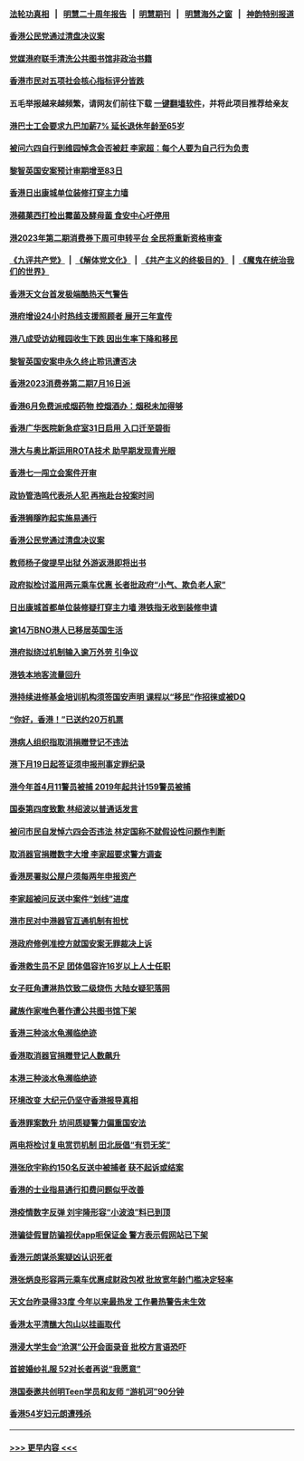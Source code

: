 #### [法轮功真相](https://github.com/gfw-breaker/truth/blob/master/README.md?t=0) &nbsp;&nbsp;|&nbsp;&nbsp; [明慧二十周年报告](https://github.com/gfw-breaker/mh-reports/blob/master/README.md?t=0) &nbsp;&nbsp;|&nbsp;&nbsp;[明慧期刊](https://github.com/gfw-breaker/mh-qikan) &nbsp;&nbsp;|&nbsp;&nbsp; [明慧海外之窗](https://github.com/gfw-breaker/mh-news/blob/master/README.md?t=0) &nbsp;&nbsp;|&nbsp;&nbsp; [神韵特别报道](https://github.com/gfw-breaker/mh-news/blob/master/shenyun.md?t=0)
#### [香港公民党通过清盘决议案](../pages/nsc415/n14006977.md?t=05312143) 
#### [党媒港府联手清洗公共图书馆非政治书籍](../pages/nsc415/n14006973.md?t=05312143) 
#### [香港市民对五项社会核心指标评分皆跌](../pages/nsc415/n14006937.md?t=05312143) 
#### 五毛举报越来越频繁，请网友们前往下载 [一键翻墙软件](https://github.com/gfw-breaker/ssr-accounts)，并将此项目推荐给亲友
#### [港巴士工会要求九巴加薪7% 延长退休年龄至65岁](../pages/nsc415/n14006933.md?t=05312143) 
#### [被问六四自行到维园悼念会否被赶 李家超：每个人要为自己行为负责](../pages/nsc415/n14006934.md?t=05312143) 
#### [黎智英国安案预计审期增至83日](../pages/nsc415/n14006935.md?t=05312143) 
#### [香港日出康城单位装修打穿主力墙](../pages/nsc415/n14006936.md?t=05312143) 
#### [港蘋菓西打检出霉菌及酵母菌 食安中心吁停用](../pages/nsc415/n14006938.md?t=05312143) 
#### [港2023年第二期消费券下周可申转平台 全民将重新资格审查](../pages/nsc415/n14006939.md?t=05312143) 
#### [《九评共产党》](https://github.com/begood0513/9ping.md/blob/master/README.md) &nbsp;|&nbsp; [《解体党文化》](../../../../jtdwh.md/blob/master/README.md)  &nbsp;|&nbsp; [《共产主义的终极目的》](../../../../gczydzjmd.md/blob/master/README.md) &nbsp;|&nbsp; [《魔鬼在统治我们的世界》](../../../../mgztzwmdsj.md/blob/master/README.md) 
#### [香港天文台首发极端酷热天气警告](../pages/nsc415/n14006940.md?t=05312143) 
#### [港府增设24小时热线支援照顾者 展开三年宣传](../pages/nsc415/n14006280.md?t=05312143) 
#### [港八成受访幼稚园收生下跌 因出生率下降和移民](../pages/nsc415/n14006277.md?t=05312143) 
#### [黎智英国安案申永久终止聆讯遭否决](../pages/nsc415/n14006275.md?t=05312143) 
#### [香港2023消费券第二期7月16日派](../pages/nsc415/n14006270.md?t=05312143) 
#### [香港6月免费派戒烟药物 控烟酒办：烟税未加得够](../pages/nsc415/n14006269.md?t=05312143) 
#### [香港广华医院新急症室31日启用 入口迁至碧街](../pages/nsc415/n14006267.md?t=05312143) 
#### [港大与奥比斯运用ROTA技术 助早期发现青光眼](../pages/nsc415/n14006262.md?t=05312143) 
#### [香港七一闯立会案件开审](../pages/nsc415/n14006233.md?t=05312143) 
#### [政协管浩鸣代表杀人犯 再拖赴台投案时间](../pages/nsc415/n14005995.md?t=05312143) 
#### [香港狮隧昨起实施易通行](../pages/nsc415/n14005521.md?t=05312143) 
#### [香港公民党通过清盘决议案](../pages/nsc415/n14005524.md?t=05312143) 
#### [教师杨子俊提早出狱 外游返港即将出书](../pages/nsc415/n14005525.md?t=05312143) 
#### [政府拟检讨滥用两元乘车优惠 长者批政府“小气、欺负老人家”](../pages/nsc415/n14005526.md?t=05312143) 
#### [日出康城首都单位装修疑打穿主力墙 港铁指无收到装修申请](../pages/nsc415/n14005522.md?t=05312143) 
#### [逾14万BNO港人已移居英国生活](../pages/nsc415/n14005388.md?t=05312143) 
#### [港府拟绕过机制输入逾万外劳 引争议](../pages/nsc415/n14004676.md?t=05312143) 
#### [港铁本地客流量回升](../pages/nsc415/n14003441.md?t=05312143) 
#### [港持续进修基金培训机构须签国安声明 课程以“移民”作招徕或被DQ](../pages/nsc415/n14003440.md?t=05312143) 
#### [“你好，香港！”已送约20万机票](../pages/nsc415/n14003439.md?t=05312143) 
#### [港病人组织指取消捐赠登记不违法](../pages/nsc415/n14003438.md?t=05312143) 
#### [港下月19日起签证须申报刑事定罪纪录](../pages/nsc415/n14003437.md?t=05312143) 
#### [港今年首4月11警员被捕 2019年起共计159警员被捕](../pages/nsc415/n14003436.md?t=05312143) 
#### [国泰第四度致歉 林绍波以普通话发言](../pages/nsc415/n14003435.md?t=05312143) 
#### [被问市民自发悼六四会否违法 林定国称不就假设性问题作判断](../pages/nsc415/n14003433.md?t=05312143) 
#### [取消器官捐赠数字大增 李家超要求警方调查](../pages/nsc415/n14002748.md?t=05312143) 
#### [香港房署拟公屋户须每两年申报资产](../pages/nsc415/n14002752.md?t=05312143) 
#### [李家超被问反送中案件“划线”进度](../pages/nsc415/n14002747.md?t=05312143) 
#### [港市民对中港器官互通机制有担忧](../pages/nsc415/n14002749.md?t=05312143) 
#### [港政府修例准控方就国安案无罪裁决上诉](../pages/nsc415/n14002753.md?t=05312143) 
#### [香港救生员不足 团体倡容许16岁以上人士任职](../pages/nsc415/n14002754.md?t=05312143) 
#### [女子旺角遭淋热饮致二级烧伤 大陆女疑犯落网](../pages/nsc415/n14002751.md?t=05312143) 
#### [藏族作家唯色著作遭公共图书馆下架](../pages/nsc415/n14002746.md?t=05312143) 
#### [香港三种淡水龟濒临绝迹](../pages/nsc415/n14002797.md?t=05312143) 
#### [香港取消器官捐赠登记人数飙升](../pages/nsc415/n14002572.md?t=05312143) 
#### [本港三种淡水龟濒临绝迹](../pages/nsc415/n14002755.md?t=05312143) 
#### [环境改变 大纪元仍坚守香港报导真相](../pages/nsc415/n14002643.md?t=05312143) 
#### [香港罪案数升 坊间质疑警力偏重国安法](../pages/nsc415/n14002600.md?t=05312143) 
#### [两电将检讨复电赏罚机制 田北辰倡“有罚无奖”](../pages/nsc415/n14002116.md?t=05312143) 
#### [港张欣宇称约150名反送中被捕者 获不起诉或结案](../pages/nsc415/n14002117.md?t=05312143) 
#### [香港的士业指易通行扣费问题似乎改善](../pages/nsc415/n14002118.md?t=05312143) 
#### [港疫情数字反弹 刘宇隆形容“小波浪”料已到顶](../pages/nsc415/n14002119.md?t=05312143) 
#### [港骗徒假冒防骗视伏app呃保证金 警方表示假网站已下架](../pages/nsc415/n14002120.md?t=05312143) 
#### [香港元朗谋杀案疑凶认识死者](../pages/nsc415/n14002121.md?t=05312143) 
#### [港张炳良形容两元乘车优惠成财政包袱 批放宽年龄门槛决定轻率](../pages/nsc415/n14002122.md?t=05312143) 
#### [天文台昨录得33度 今年以来最热发 工作暑热警告未生效](../pages/nsc415/n14002123.md?t=05312143) 
#### [香港太平清醮大包山以挂画取代](../pages/nsc415/n14002124.md?t=05312143) 
#### [港浸大学生会“沧溟”公开会面录音 批校方言语恐吓](../pages/nsc415/n14001486.md?t=05312143) 
#### [首披婚纱礼服 52对长者再说“我愿意”](../pages/nsc415/n14001489.md?t=05312143) 
#### [港国泰邀共创明Teen学员和友师 “游机河”90分钟](../pages/nsc415/n14001480.md?t=05312143) 
#### [香港54岁妇元朗遭残杀](../pages/nsc415/n14001481.md?t=05312143) 

----
#### [ >>> 更早内容 <<< ](../indexes/nsc415-earlier.md)
